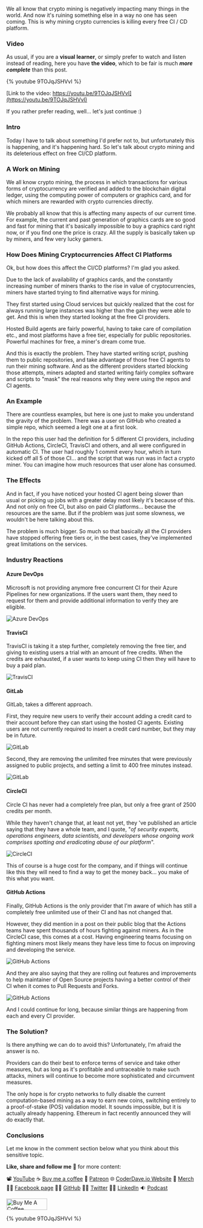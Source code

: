 We all know that crypto mining is negatively impacting many things in the world. And now it's ruining something else in a way no one has seen coming. This is why mining crypto currencies is killing every free CI / CD platform.

### Video

As usual, if you are a __visual learner__, or simply prefer to watch and listen instead of reading, here you have __the video__, which to be fair is much ___more complete___ than this post.

{% youtube 9TOJqJSHVvI %}

[Link to the video: https://youtu.be/9TOJqJSHVvI](https://youtu.be/9TOJqJSHVvI)

If you rather prefer reading, well... let's just continue :)

### Intro

Today I have to talk about something I'd prefer not to, but unfortunately this is happening, and it's happening hard. So let's talk about crypto mining and its deleterious effect on free CI/CD platform.

### A Work on Mining

We all know crypto mining, the process in which transactions for various forms of cryptocurrency are verified and added to the blockchain digital ledger, using the computing power of computers or graphics card, and for which miners are rewarded with crypto currencies directly.

We probably all know that this is affecting many aspects of our current time. For example, the current and past generation of graphics cards are so good and fast for mining that it's basically impossible to buy a graphics card right now, or if you find one the price is crazy. All the supply is basically taken up by miners, and few very lucky gamers.

### How Does Mining Cryptocurrencies Affect CI Platforms

Ok, but how does this affect the CI/CD platforms? I'm glad you asked.

Due to the lack of availability of graphics cards, and the constantly increasing number of miners thanks to the rise in value of cryptocurrencies, miners have started trying to find alternative ways for mining. 

They first started using Cloud services but quickly realized that the cost for always running large instances was higher than the gain they were able to get. And this is when they started looking at the free CI providers. 

Hosted Build agents are fairly powerful, having to take care of compilation etc., and most platforms have a free tier, especially for public repositories. Powerful machines for free, a miner's dream come true.

And this is exactly the problem. They have started writing script, pushing them to public repositories, and take advantage of those free CI agents to run their mining software. And as the different providers started blocking those attempts, miners adapted and started writing fairly complex software and scripts to "mask" the real reasons why they were using the repos and CI agents.

### An Example

There are countless examples, but here is one just to make you understand the gravity of the problem. There was a user on GitHub who created a simple repo, which seemed a legit one at a first look.

In the repo this user had the definition for 5 different CI providers, including GitHub Actions, CircleCI, TravisCI and others, and all were configured in automatic CI. The user had roughly 1 commit every hour, which in turn kicked off all 5 of those CI... and the script that was run was in fact a crypto miner. You can imagine how much resources that user alone has consumed.

### The Effects

And in fact, if you have noticed your hosted CI agent being slower than usual or picking up jobs with a greater delay most likely it's because of this. And not only on free CI, but also on paid CI platforms... because the resources are the same. But if the problem was just some slowness, we wouldn't be here talking about this.

The problem is much bigger. So much so that basically all the CI providers have stopped offering free tiers or, in the best cases, they've implemented great limitations on the services.

### Industry Reactions

#### Azure DevOps

Microsoft is not providing anymore free concurrent CI for their Azure Pipelines for new organizations. If the users want them, they need to request for them and provide additional information to verify they are eligible.

![Azure DevOps](https://dev-to-uploads.s3.amazonaws.com/uploads/articles/7bvey4m7t1qwh6416hkq.png)

#### TravisCI

TravisCI is taking it a step further, completely removing the free tier, and giving to existing users a trial with an amount of free credits. When the credits are exhausted, if a user wants to keep using CI then they will have to buy a paid plan.

![TravisCI](https://dev-to-uploads.s3.amazonaws.com/uploads/articles/pf0t2rpdy1m04u37q10g.png)

#### GitLab

GitLab, takes a different approach. 

First, they require new users to verify their account adding a credit card to their account before they can start using the hosted CI agents. Existing users are not currently required to insert a credit card number, but they may be in future.

![GitLab](https://dev-to-uploads.s3.amazonaws.com/uploads/articles/3uvmwqbmbqr9uxnctdb8.png)

Second, they are removing the unlimited free minutes that were previously assigned to public projects, and setting a limit to 400 free minutes instead.

![GitLab](https://dev-to-uploads.s3.amazonaws.com/uploads/articles/awd6anryw7uruvpzgn73.png)

#### CircleCI

Circle CI has never had a completely free plan, but only a free grant of 2500 credits per month. 

While they haven't change that, at least not yet, they 've published an article saying that they have a whole team, and I quote, "_of security experts, operations engineers, data scientists, and developers whose ongoing work comprises spotting and eradicating abuse of our platform_".

![CircleCI](https://dev-to-uploads.s3.amazonaws.com/uploads/articles/ukvd2c7ob6km6y8t0mzd.png)

This of course is a huge cost for the company, and if things will continue like this they will need to find a way to get the money back... you make of this what you want.

#### GitHub Actions

Finally, GitHub Actions is the only provider that I'm aware of which has still a completely free unlimited use of their CI and has not changed that.

However, they did mention in a post on their public blog that the Actions teams have spent thousands of hours fighting against miners. As in the CircleCI case, this comes at a cost. Having engineering teams focusing on fighting miners most likely means they have less time to focus on improving and developing the service.

![GitHub Actions](https://dev-to-uploads.s3.amazonaws.com/uploads/articles/dvbrq7spynqd9y9qbutr.png)

And they are also saying that they are rolling out features and improvements to help maintainer of Open Source projects having a better control of their CI when it comes to Pull Requests and Forks.

![GitHub Actions](https://dev-to-uploads.s3.amazonaws.com/uploads/articles/wxso1qf2n9gi3nccqjov.png)

And I could continue for long, because similar things are happening from each and every CI provider.

### The Solution?

Is there anything we can do to avoid this? Unfortunately, I'm afraid the answer is no.

Providers can do their best to enforce terms of service and take other measures, but as long as it's profitable and untraceable to make such attacks, miners will continue to become more sophisticated and circumvent measures.

The only hope is for crypto networks to fully disable the current computation-based mining as a way to earn new coins, switching entirely to a proof-of-stake (POS) validation model. It sounds impossible, but it is actually already happening. Ethereum in fact recently announced they will do exactly that.

### Conclusions

Let me know in the comment section below what you think about this sensitive topic.

__Like, share and follow me__ 🚀 for more content:

📽 [YouTube](https://www.youtube.com/CoderDave)
☕ [Buy me a coffee](https://buymeacoffee.com/CoderDave)
💖 [Patreon](https://patreon.com/CoderDave)
🌐 [CoderDave.io Website](https://coderdave.io)
👕 [Merch](https://geni.us/cdmerch)
👦🏻 [Facebook page](https://www.facebook.com/CoderDaveYT)
🐱‍💻 [GitHub](https://github.com/n3wt0n)
👲🏻 [Twitter](https://www.twitter.com/davide.benvegnu)
👴🏻 [LinkedIn](https://www.linkedin.com/in/davidebenvegnu/)
🔉 [Podcast](https://geni.us/cdpodcast)

<a href="https://www.buymeacoffee.com/CoderDave" target="_blank"><img src="https://cdn.buymeacoffee.com/buttons/v2/default-yellow.png" alt="Buy Me A Coffee" style="height: 30px !important; width: 108px !important;" ></a>

{% youtube 9TOJqJSHVvI %}